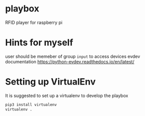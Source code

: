 # playbox
RFID player for raspberry pi


# Hints for myself
user should be memeber of group `input` to access devices
evdev documentation
https://python-evdev.readthedocs.io/en/latest/

# Setting up VirtualEnv

It is suggested to set up a virtualenv to develop the playbox

```bash
pip3 install virtualenv
virtualenv .
```